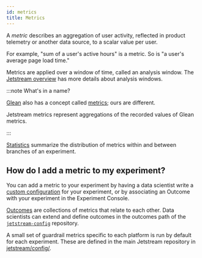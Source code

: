 ```yaml
---
id: metrics
title: Metrics
---
```


A *metric* describes an aggregation of user activity,
reflected in product telemetry or another data source,
to a scalar value per user.

For example, "sum of a user's active hours" is a metric.
So is "a user's average page load time."

Metrics are applied over a window of time,
called an analysis window.
The [Jetstream overview](jetstream.md) has more details about analysis windows.

:::note What's in a name?

[Glean](https://mozilla.github.io/glean/book/index.html)
also has a concept called
[metrics](https://mozilla.github.io/glean/book/appendix/glossary.html#metric);
ours are different.

Jetstream metrics represent aggregations of the recorded values of Glean metrics.

:::

[Statistics](statistics.md) summarize the distribution of metrics
within and between branches of an experiment.

## How do I add a metric to my experiment?

You can add a metric to your experiment
by having a data scientist write a
[custom configuration](configuration.md)
for your experiment, or by associating
an Outcome with your experiment in the Experiment Console.

[Outcomes](outcomes.md) are collections of metrics
that relate to each other.
Data scientists can extend and define outcomes
in the outcomes path of the
[`jetstream-config`](https://github.com/mozilla/jetstream-config/tree/main/outcomes) repository.

A small set of guardrail metrics
specific to each platform
is run by default for each experiment.
These are defined in the main Jetstream repository
in [jetstream/config/](https://github.com/mozilla/jetstream/tree/main/jetstream/config).
